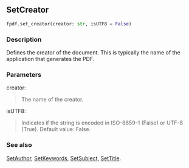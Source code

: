 ## SetCreator ##

```python
fpdf.set_creator(creator: str, isUTF8 = False)
```
### Description ###

Defines the creator of the document. This is typically the name of the application that generates the PDF.

### Parameters ###

creator:
> The name of the creator.

isUTF8:
> Indicates if the string is encoded in ISO-8859-1 (False) or UTF-8 (True).
> Default value: False.

### See also ###

[SetAuthor](SetAuthor.md), [SetKeywords](SetKeywords.md), [SetSubject](SetSubject.md), [SetTitle](SetTitle.md).
